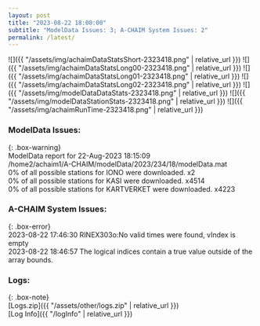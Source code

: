 ```yaml
---
layout: post
title: "2023-08-22 18:00:00"
subtitle: "ModelData Issues: 3; A-CHAIM System Issues: 2"
permalink: /latest/
---
```


![]({{ "/assets/img/achaimDataStatsShort-2323418.png" | relative_url }})
![]({{ "/assets/img/achaimDataStatsLong00-2323418.png" | relative_url }})
![]({{ "/assets/img/achaimDataStatsLong01-2323418.png" | relative_url }})
![]({{ "/assets/img/achaimDataStatsLong02-2323418.png" | relative_url }})
![]({{ "/assets/img/modelDataDataStats-2323418.png" | relative_url }})
![]({{ "/assets/img/modelDataStationStats-2323418.png" | relative_url }})
![]({{ "/assets/img/achaimRunTime-2323418.png" | relative_url }})


### ModelData Issues:  
  
{: .box-warning}  
 ModelData report for 22-Aug-2023 18:15:09   
 /home2/achaim1/A-CHAIM/modelData/2023/234/18/modelData.mat   
 0% of all possible stations for IONO were downloaded. x2   
 0% of all possible stations for KASI were downloaded. x4514   
 0% of all possible stations for KARTVERKET were downloaded. x4223   
  
### A-CHAIM System Issues:  
  
{: .box-error}  
2023-08-22 17:46:30 RINEX303o:No valid times were found, vIndex is empty  
2023-08-22 18:46:57 The logical indices contain a true value outside of the array bounds.  

### Logs:  
  
{: .box-note}  
[Logs.zip]({{ "/assets/other/logs.zip" | relative_url }})  
[Log Info]({{ "/logInfo" | relative_url }})  
